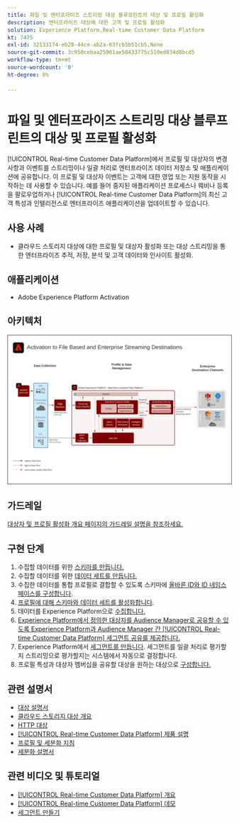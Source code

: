 ```yaml
---
title: 파일 및 엔터프라이즈 스트리밍 대상 블루프린트의 대상 및 프로필 활성화
description: 엔터프라이즈 대상에 대한 고객 및 프로필 활성화
solution: Experience Platform,Real-time Customer Data Platform
kt: 7475
exl-id: 32133174-eb28-44ce-ab2a-63fcb5b51cb5,None
source-git-commit: 3c950cebaa25901ae50433775c510ed834d8bcd5
workflow-type: tm+mt
source-wordcount: '0'
ht-degree: 0%

---
```


# 파일 및 엔터프라이즈 스트리밍 대상 블루프린트의 대상 및 프로필 활성화

[!UICONTROL Real-time Customer Data Platform]에서 프로필 및 대상자의 변경 사항과 이벤트를 스트리밍이나 일괄 처리로 엔터프라이즈 데이터 저장소 및 애플리케이션에 공유합니다. 이 프로필 및 대상자 이벤트는 고객에 대한 영업 또는 지원 동작을 시작하는 데 사용할 수 있습니다. 예를 들어 중지된 애플리케이션 프로세스나 웨비나 등록을 팔로우업하거나 [!UICONTROL Real-time Customer Data Platform]의 최신 고객 특성과 인텔리전스로 엔터프라이즈 애플리케이션을 업데이트할 수 있습니다.

## 사용 사례

* 클라우드 스토리지 대상에 대한 프로필 및 대상자 활성화 또는 대상 스트리밍을 통한 엔터프라이즈 추적, 저장, 분석 및 고객 데이터와 인사이트 활성화.

## 애플리케이션

* Adobe Experience Platform     Activation

## 아키텍처

<img src="assets/enterprise_destination_activation.svg" alt="엔터프라이즈 활성화 시나리오를 위한 참조 아키텍처" style="border:1px solid #4a4a4a" />


## 가드레일

[대상자 및 프로필 활성화 개요 페이지의 가드레일 설명을 참조하세요.](overview.md)

## 구현 단계

1. 수집할 데이터를 위한 [스키마를 만듭니다.](https://experienceleague.adobe.com/?recommended=ExperiencePlatform-D-1-2021.1.xdm)
1. 수집할 데이터를 위한 [데이터 세트를 만듭니다.](https://experienceleague.adobe.com/docs/platform-learn/tutorials/data-ingestion/create-datasets-and-ingest-data.html?lang=ko)
1. 수집한 데이터를 통합 프로필로 결합할 수 있도록 스키마에 [올바른 ID와 ID 네임스페이스를 구성합니다](https://experienceleague.adobe.com/docs/platform-learn/tutorials/identities/label-ingest-and-verify-identity-data.html?lang=ko).
1. [프로필에 대해 스키마와 데이터 세트를 활성화합니다](https://experienceleague.adobe.com/docs/platform-learn/tutorials/profiles/bring-data-into-the-real-time-customer-profile.html?lang=ko).
1. 데이터를 Experience Platform으로 [수집합니다.](https://experienceleague.adobe.com/?recommended=ExperiencePlatform-D-1-2020.1.dataingestion&amp;lang=ko)
1. [Experience Platform에서 정의한 대상자를 Audience Manager로 공유할 수 있도록 Experience Platform과 Audience Manager 간 [!UICONTROL Real-time Customer Data Platform] 세그먼트 공유를 제공합니다.](https://www.adobe.com/go/audiences)
1. Experience Platform에서 [세그먼트를 만듭니다](https://experienceleague.adobe.com/docs/platform-learn/tutorials/segments/create-segments.html?lang=ko). 세그먼트를 일괄 처리로 평가할지 스트리밍으로 평가할지는 시스템에서 자동으로 결정합니다.
1. 프로필 특성과 대상자 멤버십을 공유할 대상을 원하는 대상으로 [구성합니다.](https://experienceleague.adobe.com/docs/platform-learn/tutorials/destinations/create-destinations-and-activate-data.html?lang=ko)

## 관련 설명서

* [대상 설명서](https://experienceleague.adobe.com/docs/experience-platform/destinations/catalog/overview.html?lang=ko)
* [클라우드 스토리지 대상 개요](https://experienceleague.adobe.com/docs/experience-platform/destinations/catalog/cloud-storage/overview.html?lang=ko#catalog)
* [HTTP 대상](https://experienceleague.adobe.com/docs/experience-platform/destinations/catalog/http-destination.html?lang=ko#overview)
* [[!UICONTROL Real-time Customer Data Platform] 제품 설명 ](https://helpx.adobe.com/kr/legal/product-descriptions/real-time-customer-data-platform.html)
* [프로필 및 세분화 지침](https://experienceleague.adobe.com/docs/experience-platform/profile/guardrails.html?lang=ko)
* [세분화 설명서](https://experienceleague.adobe.com/docs/experience-platform/segmentation/api/streaming-segmentation.html?lang=ko)

## 관련 비디오 및 튜토리얼

* [[!UICONTROL Real-time Customer Data Platform] 개요 ](https://experienceleague.adobe.com/docs/platform-learn/tutorials/application-services/rtcdp/understanding-the-real-time-customer-data-platform.html?lang=ko)
* [[!UICONTROL Real-time Customer Data Platform] 데모](https://experienceleague.adobe.com/docs/platform-learn/tutorials/application-services/rtcdp/demo.html?lang=ko)
* [세그먼트 만들기](https://experienceleague.adobe.com/docs/platform-learn/tutorials/segments/create-segments.html)

